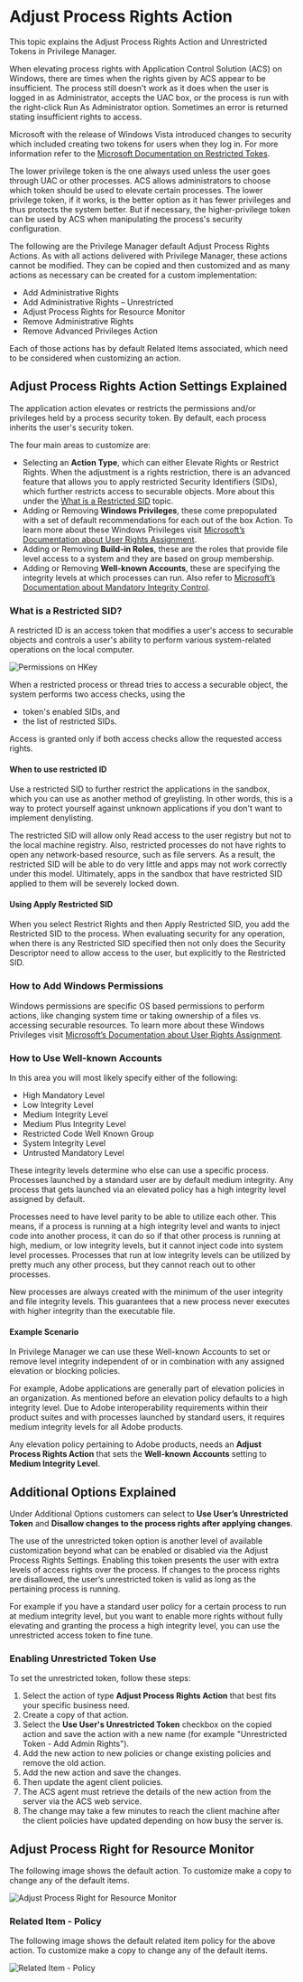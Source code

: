 [title]: # (Adjust Process Rights)
[tags]: # (action,unrestricted token)
[priority]: # (4)
# Adjust Process Rights Action

This topic explains the Adjust Process Rights Action and Unrestricted Tokens in Privilege Manager.

When elevating process rights with Application Control Solution (ACS) on Windows, there are times when the rights given by ACS appear to be insufficient. The process still doesn't work as it does when the user is logged in as Administrator, accepts the UAC box, or the process is run with the right-click Run As Administrator option. Sometimes an error is returned stating insufficient rights to access.

Microsoft with the release of Windows Vista introduced changes to security which included creating two tokens for users when they log in. For more information refer to the [Microsoft Documentation on Restricted Tokes](https://docs.microsoft.com/en-us/windows/win32/secauthz/restricted-tokens).

The lower privilege token is the one always used unless the user goes through UAC or other processes. ACS allows administrators to choose which token should be used to elevate certain processes. The lower privilege token, if it works, is the better option as it has fewer privileges and thus protects the system better. But if necessary, the higher-privilege token can be used by ACS when manipulating the process's security configuration.

The following are the Privilege Manager default Adjust Process Rights Actions. As with all actions delivered with Privilege Manager, these actions cannot be modified. They can be copied and then customized and as many actions as
necessary can be created for a custom implementation:

* Add Administrative Rights
* Add Administrative Rights – Unrestricted
* Adjust Process Rights for Resource Monitor
* Remove Administrative Rights
* Remove Advanced Privileges Action

Each of those actions has by default Related Items associated, which need to be considered when customizing an action.

## Adjust Process Rights Action Settings Explained

The application action elevates or restricts the permissions and/or privileges held by a process security token. By default, each process inherits the user's security token.

The four main areas to customize are:

* Selecting an __Action Type__, which can either Elevate Rights or Restrict Rights. When the adjustment is a rights restriction, there is an advanced feature that allows you to apply restricted Security Identifiers (SIDs), which further restricts access to securable objects. More about this under the [What is a Restricted SID](#what-is-a-restricted-sid) topic.
* Adding or Removing __Windows Privileges__, these come prepopulated with a set of default recommendations for each out of the box Action. To learn more about these Windows Privileges visit [Microsoft’s Documentation about User Rights Assignment](https://docs.microsoft.com/en-us/windows/security/threat-protection/security-policy-settings/user-rights-assignment).
* Adding or Removing __Build-in Roles__, these are the roles that provide file level access to a system and they are based on group membership.
* Adding or Removing __Well-known Accounts__, these are specifying the integrity levels at which processes can run. Also refer to [Microsoft’s Documentation about Mandatory Integrity Control](https://docs.microsoft.com/en-us/windows/win32/secauthz/mandatory-integrity-control).

### What is a Restricted SID?

A restricted ID is an access token that modifies a user's access to securable objects and controls a user's ability to perform various system-related operations on the local computer.

![Permissions on HKey](images/unrestrict/perm-hkey.png)

When a restricted process or thread tries to access a securable object, the system performs two access checks, using the

* token's enabled SIDs, and
* the list of restricted SIDs.

Access is granted only if both access checks allow the requested access rights.

#### When to use restricted ID

Use a restricted SID to further restrict the applications in the sandbox, which you can use as another method of greylisting. In other words, this is a way to protect yourself against unknown applications if you don't want to implement 
denylisting.

The restricted SID will allow only Read access to the user registry but not to the local machine registry. Also, restricted processes do not have rights to open any network-based resource, such as file servers. As a result, the
restricted SID will be able to do very little and apps may not work correctly under this model. Ultimately, apps in the sandbox that have restricted SID applied to them will be severely locked down.

#### Using Apply Restricted SID

When you select Restrict Rights and then Apply Restricted SID, you add the Restricted SID to the process. When evaluating security for any operation, when there is any Restricted SID specified then not only does the Security Descriptor
need to allow access to the user, but explicitly to the Restricted SID.

### How to Add Windows Permissions

Windows permissions are specific OS based permissions to perform actions, like changing system time or taking ownership of a files vs. accessing securable resources. To learn more about these Windows Privileges visit [Microsoft’s
Documentation about User Rights Assignment](https://docs.microsoft.com/en-us/windows/security/threat-protection/security-policy-settings/user-rights-assignment).

### How to Use Well-known Accounts

In this area you will most likely specify either of the following:

* High Mandatory Level
* Low Integrity Level
* Medium Integrity Level
* Medium Plus Integrity Level
* Restricted Code Well Known Group
* System Integrity Level
* Untrusted Mandatory Level

These integrity levels determine who else can use a specific process. Processes launched by a standard user are by default medium integrity. Any process that gets launched via an elevated policy has a high integrity level assigned by
default.

Processes need to have level parity to be able to utilize each other. This means, if a process is running at a high integrity level and wants to inject code into another process, it can do so if that other process is running at
high, medium, or low integrity levels, but it cannot inject code into system level processes. Processes that run at low integrity levels can be utilized by pretty much any other process, but they cannot reach out to other processes.

New processes are always created with the minimum of the user integrity and file integrity levels. This guarantees that a new process never executes with higher integrity than the executable file.

#### Example Scenario

In Privilege Manager we can use these Well-known Accounts to set or remove level integrity independent of or in combination with any assigned elevation or blocking policies.

For example, Adobe applications are generally part of elevation policies in an organization. As mentioned before an elevation policy defaults to a high integrity level. Due to Adobe interoperability requirements within their product
suites and with processes launched by standard users, it requires medium integrity levels for all Adobe products.

Any elevation policy pertaining to Adobe products, needs an __Adjust Process Rights Action__ that sets the __Well-known Accounts__ setting to __Medium Integrity Level__.

## Additional Options Explained

Under Additional Options customers can select to __Use User’s Unrestricted Token__ and __Disallow changes to the process rights after applying changes__.

The use of the unrestricted token option is another level of available customization beyond what can be enabled or disabled via the Adjust Process Rights Settings. Enabling this token presents the user with extra levels of
access rights over the process. If changes to the process rights are disallowed, the user’s unrestricted token is valid as long as the pertaining process is running.

For example if you have a standard user policy for a certain process to run at medium integrity level, but you want to enable more rights without fully elevating and granting the process a high integrity level, you can use the unrestricted access token to fine tune.

### Enabling Unrestricted Token Use

To set the unrestricted token, follow these steps:

1. Select the action of type __Adjust Process Rights Action__ that best fits your specific business need.
2. Create a copy of that action.
3. Select the __Use User's Unrestricted Token__ checkbox on the copied action and save the action with a new name (for example "Unrestricted Token - Add Admin Rights").
4. Add the new action to new policies or change existing policies and remove the old action.
5. Add the new action and save the changes.
6. Then update the agent client policies.
7. The ACS agent must retrieve the details of the new action from the server via the ACS web service.
8. The change may take a few minutes to reach the client machine after the client policies have updated depending on how busy the server is.

## Adjust Process Right for Resource Monitor

The following image shows the default action. To customize make a copy to change any of the default items.

![Adjust Process Right for Resource Monitor](images/unrestrict/action-adj-process-rights.png)

### Related Item - Policy

The following image shows the default related item policy for the above action. To customize make a copy to change any of the default items.

![Related Item - Policy](images/unrestrict/related-item-client-option.png)
